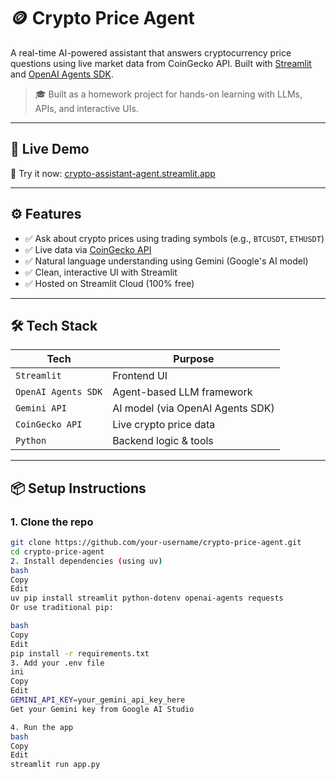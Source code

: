 # 🪙 Crypto Price Agent

A real-time AI-powered assistant that answers cryptocurrency price questions using live market data from CoinGecko API. Built with [Streamlit](https://streamlit.io/) and [OpenAI Agents SDK](https://platform.openai.com/docs/agents).

> 🎓 Built as a homework project for hands-on learning with LLMs, APIs, and interactive UIs.

---

## 🔗 Live Demo

🚀 Try it now: [crypto-assistant-agent.streamlit.app](https://crypto-assistant-agent-umrzr6lqrfeadd7jjbb7gp.streamlit.app/)

---

## ⚙️ Features

- ✅ Ask about crypto prices using trading symbols (e.g., `BTCUSDT`, `ETHUSDT`)
- ✅ Live data via [CoinGecko API](https://www.coingecko.com/en/api)
- ✅ Natural language understanding using Gemini (Google's AI model)
- ✅ Clean, interactive UI with Streamlit
- ✅ Hosted on Streamlit Cloud (100% free)

---

## 🛠 Tech Stack

| Tech           | Purpose                         |
|----------------|---------------------------------|
| `Streamlit`    | Frontend UI                     |
| `OpenAI Agents SDK` | Agent-based LLM framework     |
| `Gemini API`   | AI model (via OpenAI Agents SDK)|
| `CoinGecko API`| Live crypto price data          |
| `Python`       | Backend logic & tools           |

---

## 📦 Setup Instructions

### 1. Clone the repo

```bash
git clone https://github.com/your-username/crypto-price-agent.git
cd crypto-price-agent
2. Install dependencies (using uv)
bash
Copy
Edit
uv pip install streamlit python-dotenv openai-agents requests
Or use traditional pip:

bash
Copy
Edit
pip install -r requirements.txt
3. Add your .env file
ini
Copy
Edit
GEMINI_API_KEY=your_gemini_api_key_here
Get your Gemini key from Google AI Studio

4. Run the app
bash
Copy
Edit
streamlit run app.py

